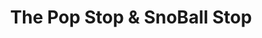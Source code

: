 ---
title: "The Pop Stop & SnoBall Stop"
url: /amarillo/the-pop-stop-and-snoball-stop/
shop: convenience
---